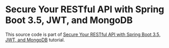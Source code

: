 # Secure Your RESTful API with Spring Boot 3.5, JWT, and MongoDB

This source code is part of [Secure Your RESTful API with Spring Boot 3.5, JWT, and MongoDB](https://www.djamware.com/post/5c819d0180aca754f7a9d1ee/secure-your-restful-api-with-spring-boot-35-jwt-and-mongodb) tutorial.
